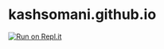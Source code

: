 # kashsomani.github.io
[![Run on Repl.it](https://repl.it/badge/github/kashsomani/kashsomani.github.io)](https://repl.it/github/kashsomani/kashsomani.github.io)